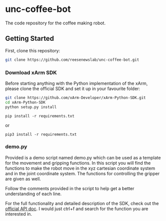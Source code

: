 # unc-coffee-bot
The code repository for the coffee making robot.

## Getting Started
First, clone this repository:
```bash
git clone https://github.com/reesenewslab/unc-coffee-bot.git
```

### Download xArm SDK
Before starting anything with the Python implementation of the xArm, please clone the official SDK and set it up in your favourite folder:
```bash
git clone https://github.com/xArm-Developer/xArm-Python-SDK.git
cd xArm-Python-SDK
python setup.py install
```

```
pip install -r requirements.txt
```
or 
```
pip3 install -r requirements.txt
```

### demo.py
Provided is a demo script named demo.py which can be used as a template for the movement and gripping functions. In this script you will find the functions to make the robot move in the xyz cartesian coordinate system and in the joint coordinate system. The functions for controlling the gripper are given as well.

Follow the comments provided in the script to help get a better understanding of each line.

For the full functionality and detailed description of the SDK, check out the [official API doc](https://github.com/xArm-Developer/xArm-Python-SDK/blob/master/doc/api/xarm_api.md). I would just ctrl+f and search for the function you are interested in.
